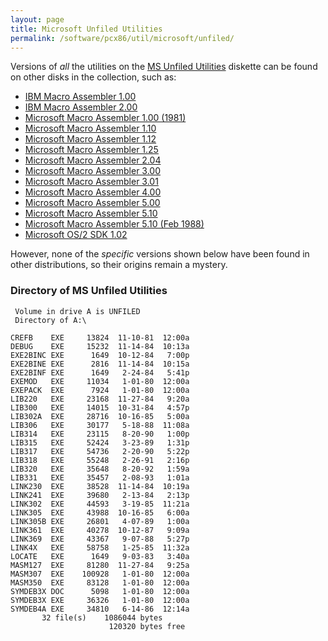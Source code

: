 ```yaml
---
layout: page
title: Microsoft Unfiled Utilities
permalink: /software/pcx86/util/microsoft/unfiled/
---
```


Versions of *all* the utilities on the [MS Unfiled Utilities](#directory-of-ms-unfiled-utilities) diskette can be found on
other disks in the collection, such as:

  - [IBM Macro Assembler 1.00](/software/pcx86/lang/ibm/masm/1.00/)
  - [IBM Macro Assembler 2.00](/software/pcx86/lang/ibm/masm/2.00/)
  - [Microsoft Macro Assembler 1.00 (1981)](/software/pcx86/lang/microsoft/masm/1.00-1981/)
  - [Microsoft Macro Assembler 1.10](/software/pcx86/lang/microsoft/masm/1.10/)
  - [Microsoft Macro Assembler 1.12](/software/pcx86/lang/microsoft/masm/1.12/)
  - [Microsoft Macro Assembler 1.25](/software/pcx86/lang/microsoft/masm/1.25/)
  - [Microsoft Macro Assembler 2.04](/software/pcx86/lang/microsoft/masm/2.04/)
  - [Microsoft Macro Assembler 3.00](/software/pcx86/lang/microsoft/masm/3.00/)
  - [Microsoft Macro Assembler 3.01](/software/pcx86/lang/microsoft/masm/3.01/)
  - [Microsoft Macro Assembler 4.00](/software/pcx86/lang/microsoft/masm/4.00/)
  - [Microsoft Macro Assembler 5.00](/software/pcx86/lang/microsoft/masm/5.00/)
  - [Microsoft Macro Assembler 5.10](/software/pcx86/lang/microsoft/masm/5.10/)
  - [Microsoft Macro Assembler 5.10 (Feb 1988)](/software/pcx86/lang/microsoft/masm/5.10x/)
  - [Microsoft OS/2 SDK 1.02](/software/pcx86/sdk/os2/microsoft/1.02/)

However, none of the *specific* versions shown below have been found in other distributions, so their origins remain a mystery.

### Directory of MS Unfiled Utilities

     Volume in drive A is UNFILED
     Directory of A:\

    CREFB    EXE     13824  11-10-81  12:00a
    DEBUG    EXE     15232  11-14-84  10:13a
    EXE2BINC EXE      1649  10-12-84   7:00p
    EXE2BINE EXE      2816  11-14-84  10:15a
    EXE2BINF EXE      1649   2-24-84   5:41p
    EXEMOD   EXE     11034   1-01-80  12:00a
    EXEPACK  EXE      7924   1-01-80  12:00a
    LIB220   EXE     23168  11-27-84   9:20a
    LIB300   EXE     14015  10-31-84   4:57p
    LIB302A  EXE     28716  10-16-85   5:00a
    LIB306   EXE     30177   5-18-88  11:08a
    LIB314   EXE     23115   8-20-90   1:00p
    LIB315   EXE     52424   3-23-89   1:31p
    LIB317   EXE     54736   2-20-90   5:22p
    LIB318   EXE     55248   2-26-91   2:16p
    LIB320   EXE     35648   8-20-92   1:59a
    LIB331   EXE     35457   2-08-93   1:01a
    LINK230  EXE     38528  11-14-84  10:19a
    LINK241  EXE     39680   2-13-84   2:13p
    LINK302  EXE     44593   3-19-85  11:21a
    LINK305  EXE     43988  10-16-85   6:00a
    LINK305B EXE     26801   4-07-89   1:00a
    LINK361  EXE     40278  10-12-87   9:09a
    LINK369  EXE     43367   9-07-88   5:27p
    LINK4X   EXE     58758   1-25-85  11:32a
    LOCATE   EXE      1649   9-03-83   3:40a
    MASM127  EXE     81280  11-27-84   9:25a
    MASM307  EXE    100928   1-01-80  12:00a
    MASM350  EXE     83128   1-01-80  12:00a
    SYMDEB3X DOC      5098   1-01-80  12:00a
    SYMDEB3X EXE     36326   1-01-80  12:00a
    SYMDEB4A EXE     34810   6-14-86  12:14a
           32 file(s)    1086044 bytes
                          120320 bytes free
